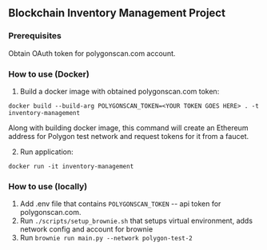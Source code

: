 ## Blockchain Inventory Management Project

### Prerequisites

Obtain OAuth token for polygonscan.com account.

### How to use (Docker)

1. Build a docker image with obtained polygonscan.com token:

`docker build --build-arg POLYGONSCAN_TOKEN=<YOUR TOKEN GOES HERE> . -t inventory-management`

Along with building docker image, this command will create an Ethereum address for Polygon test network and request tokens for it from a faucet.

2. Run application:

`docker run -it inventory-management`

### How to use (locally)

1. Add .env file that contains `POLYGONSCAN_TOKEN` -- api token for polygonscan.com.
2. Run `./scripts/setup_brownie.sh` that setups virtual environment, adds network config and account for brownie 
3. Run `brownie run main.py --network polygon-test-2`
